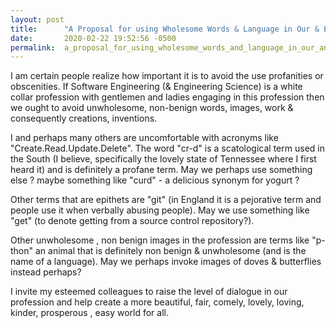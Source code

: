 ```yaml
---
layout: post
title:      "A Proposal for using Wholesome Words & Language in Our & Every Profession:"
date:       2020-02-22 19:52:56 -0500
permalink:  a_proposal_for_using_wholesome_words_and_language_in_our_and_every_profession
---
```


 
I am certain people realize how important it is to avoid the use profanities or obscenities. If Software Engineering (& Engineering Science) is a white collar profession with gentlemen and ladies engaging in this profession then we ought to avoid unwholesome, non-benign words, images, work & consequently creations, inventions. 

I and perhaps many others are uncomfortable with acronyms like "Create.Read.Update.Delete". The word "cr-d" is a scatological term used in the South (I believe, specifically the lovely state of Tennessee where I first heard it) and is definitely a profane term. May we perhaps use something else ?  maybe something like "curd" - a delicious synonym for yogurt ? 

Other terms that are epithets are "git" (in England it is a pejorative term and people use it when verbally abusing people). May we use something like "get" (to denote getting from a source control repository?). 

Other unwholesome , non benign images in the profession are terms like "p-thon" an animal that is definitely non benign & unwholesome (and is the name of a language). May we perhaps invoke images of doves & butterflies instead perhaps? 

I invite my esteemed colleagues to raise the level of dialogue in our profession and help create a more beautiful, fair, comely, lovely, loving, kinder, prosperous , easy world for all.
